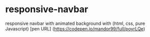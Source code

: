 # responsive-navbar
responsive navbar with animated background with (html, css, pure Javascript)
[pen URL] (https://codepen.io/mandor99/full/poyrLQe)
